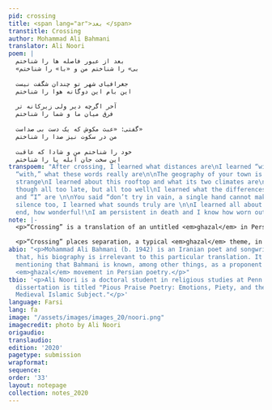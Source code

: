 ```yaml
---
pid: crossing
title: <span lang="ar">بعد ‬</span>
transtitle: Crossing
author: Mohammad Ali Bahmani
translator: Ali Noori
poem: |
  بعد از عبور فاصله ها را شناختم‬
  «بی» را شناختم من و «با» را شناختم‬
  ‬
  جغرافیای شهر تو چندان شگفت نیست‬
  این بام این دوگانه هوا را شناختم‬
  ‬
  آخر اگرچه دیر ولی زیرکانه تر‬
  فرق میان ما و شما را شناختم‬
  ‬
  گفتی: «عبث مکوش که یک دست بی صداست»
  من در سکوت نیز صدا را شناختم‬
  ‬
  خود را شناختم من و شادا که عاقبت‬
  این سخت جان آبله پا را شناختم‬
transpoem: "After crossing, I learned what distances are\nI learned “without” and
  “with,” what these words really are\n\nThe geography of your town is not all that
  strange\nI learned about this rooftop and what its two climates are\n\nAt the end,
  though all too late, but all too well\nI learned what the differences between “you”
  and “I” are \n\nYou said “don’t try in vain, a single hand cannot make a sound”\nIn
  silence too, I learned what sounds truly are \n\nI learned all about myself at the
  end, how wonderful!\nI am persistent in death and I know how worn out my feet are\n"
note: |-
  <p>“Crossing” is a translation of an untitled <em>ghazal</em> in Persian. The <em>ghazal</em> is a poetic form central to many languages and poetic traditions, including, but not limited to, Persian, Urdu, Turkish, and Arabic, since at least the ninth century. The past few decades have seen a surge in English <em>ghazals</em>. The <em>ghazal</em> is defined by two sets of characteristics. First, the form: the “aa-ba-ca” rhyme scheme is the most recognizable formal feature of the <em>ghazal</em>; there are also rules governing meter. Second, the content: the <em>ghazal</em> tradition comes with a cluster of themes, images, devices, and conventions.</p>

  <p>“Crossing” places separation, a typical <em>ghazal</em> theme, in an urban setting. Using a curious combination of contemporary and archaic Persian, it invokes the expected characters of a <em>ghazal</em>, namely the beloved and the lover, through several less-expected juxtapositions, like the “with” and “without” prefixes. It culminates in a moment of self-reflection. Bahmani’s phrasing and style that result in a dense poem, riddled with allusions to elements from the <em>ghazal</em> tradition as well as his playful use of different registers of Persian, are not transportable into English. Nonetheless, this translation has attempted to draw out and highlight dynamic characteristics of the poem — the aforementioned juxtapositions for instance — that do lend themselves to translation into English.</p>
abio: "<p>Mohammad Ali Bahmani (b. 1942) is an Iranian poet and songwriter. Beyond
  that, his biography is irrelevant to this particular translation. It might be worth
  mentioning that Bahmani is known, among other things, as a proponent of the postmodern
  <em>ghazal</em> movement in Persian poetry.</p>"
tbio: '<p>Ali Noori is a doctoral student in religious studies at Penn. He likes <em>ghazals</em>.His
  dissertation is titled "Pious Praise Poetry: Emotions, Piety, and the Making of
  Medieval Islamic Subject."</p>'
language: Farsi
lang: fa
image: "/assets/images/images_20/noori.png"
imagecredit: photo by Ali Noori
origaudio: 
translaudio: 
edition: '2020'
pagetype: submission
wrapformat: 
sequence: 
order: '33'
layout: notepage
collection: notes_2020
---
```


